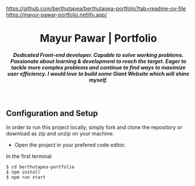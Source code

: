 https://github.com/berthutapea/berthutapea-portfolio?tab=readme-ov-file
https://mayur-pawar-portfolio.netlify.app/


<h1 align ="center" >Mayur Pawar | Portfolio</h1>

<h5  align ="center"> 
Dedicated Front-end developer. Capable to solve working problems. Passionate about learning & development to reach the target. Eager to tackle more complex problems and continue to find ways to maximize user efficiency. I would love to build some Giant Website which will shine myself. </h5>
<br/>

## Configuration and Setup

In order to run this project locally, simply fork and clone the repository or download as zip and unzip on your machine.

- Open the project in your prefered code editor.

In the first terminal

```
$ cd berthutapea-portfolio
$ npm install 
$ npm run start
```